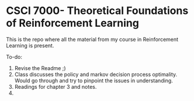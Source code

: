 # CSCI 7000- Theoretical Foundations of Reinforcement Learning
This is the repo where all the material from my course in Reinforcement Learning is present.

To-do:
1. Revise the Readme ;)
2. Class discusses the policy and markov decision process optimality. Would go through and try to pinpoint the issues in understanding.
3. Readings for chapter 3 and notes.
4. 
